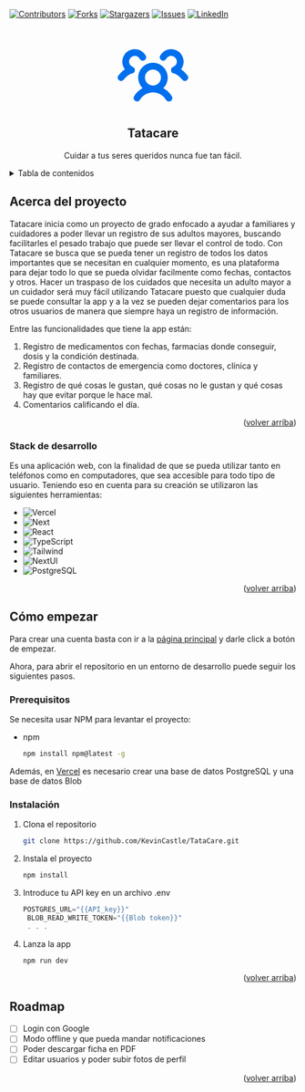 <a id="readme-top"></a>

[![Contributors][contributors-shield]][contributors-url]
[![Forks][forks-shield]][forks-url]
[![Stargazers][stars-shield]][stars-url]
[![Issues][issues-shield]][issues-url]
[![LinkedIn][linkedin-shield]][linkedin-url]



<!-- PROJECT LOGO -->
<br />
<div align="center">
  <svg xmlns="http://www.w3.org/2000/svg" width="128" height="128" fill="#006FEE" viewBox="0 0 256 256"><path d="M164.38,181.1a52,52,0,1,0-72.76,0,75.89,75.89,0,0,0-30,28.89,12,12,0,0,0,20.78,12,53,53,0,0,1,91.22,0,12,12,0,1,0,20.78-12A75.89,75.89,0,0,0,164.38,181.1ZM100,144a28,28,0,1,1,28,28A28,28,0,0,1,100,144Zm147.21,9.59a12,12,0,0,1-16.81-2.39c-8.33-11.09-19.85-19.59-29.33-21.64a12,12,0,0,1-1.82-22.91,20,20,0,1,0-24.78-28.3,12,12,0,1,1-21-11.6,44,44,0,1,1,73.28,48.35,92.18,92.18,0,0,1,22.85,21.69A12,12,0,0,1,247.21,153.59Zm-192.28-24c-9.48,2.05-21,10.55-29.33,21.65A12,12,0,0,1,6.41,136.79,92.37,92.37,0,0,1,29.26,115.1a44,44,0,1,1,73.28-48.35,12,12,0,1,1-21,11.6,20,20,0,1,0-24.78,28.3,12,12,0,0,1-1.82,22.91Z"></path></svg>

<h2 align="center">Tatacare</h2>
  <p align="center">
    Cuidar a tus seres queridos nunca fue tan fácil.
  </p>
</div>



<!-- TABLE OF CONTENTS -->
<details>
  <summary>Tabla de contenidos</summary>
  <ol>
    <li>
      <a href="#about-the-project">Acerca del proyecto</a>
      <ul>
        <li><a href="#built-with">Stack de desarrollo</a></li>
      </ul>
    </li>
    <li>
      <a href="#getting-started">Cómo empezar</a>
      <ul>
        <li><a href="#prerequisites">Prerequisitos</a></li>
        <li><a href="#installation">Instalación</a></li>
      </ul>
    </li>
    <li><a href="#roadmap">Roadmap</a></li>
  </ol>
</details>



<!-- ABOUT THE PROJECT -->
## Acerca del proyecto


Tatacare inicia como  un proyecto de grado enfocado a ayudar a familiares y cuidadores a poder llevar un registro de sus adultos mayores, buscando facilitarles el pesado trabajo que puede ser llevar el control de todo. Con Tatacare se busca que se pueda tener un registro de todos los datos importantes que se necesitan en cualquier momento, es una plataforma para dejar todo lo que se pueda olvidar facilmente como fechas, contactos y otros. Hacer un traspaso de los cuidados que necesita un adulto mayor a un cuidador será muy fácil utilizando Tatacare puesto que cualquier duda se puede consultar la app y a la vez se pueden dejar comentarios para los otros usuarios de manera que siempre haya un registro de información.

Entre las funcionalidades que tiene la app están:
1. Registro de medicamentos con fechas, farmacias donde conseguir, dosis y la condición destinada.
2. Registro de contactos de emergencia como doctores, clínica y familiares.
3. Registro de qué cosas le gustan, qué cosas no le gustan y qué cosas hay que evitar porque le hace mal.
4. Comentarios calificando el día.

<p align="right">(<a href="#readme-top">volver arriba</a>)</p>



### Stack de desarrollo

Es una aplicación web, con la finalidad de que se pueda utilizar tanto en teléfonos como en computadores, que sea accesible para todo tipo de usuario. Teniendo eso en cuenta para su creación se utilizaron las siguientes herramientas:

* ![Vercel][vercel]
* ![Next][Next.js]
* ![React][React.js]
* ![TypeScript][typescript]
* ![Tailwind][tailwind.css]
* ![NextUI][nextui]
* ![PostgreSQL][postgresql]


<p align="right">(<a href="#readme-top">volver arriba</a>)</p>



<!-- GETTING STARTED -->
## Cómo empezar

Para crear una cuenta basta con ir a la [página principal](https://tata-care.vercel.app/) y darle click a botón de empezar.

Ahora, para abrir el repositorio en un entorno de desarrollo puede seguir los siguientes pasos.

### Prerequisitos

Se necesita usar NPM para levantar el proyecto:
* npm
  ```sh
  npm install npm@latest -g
  ```

Además, en [Vercel](vercel-url) es necesario crear una base de datos PostgreSQL y una base de datos Blob

### Instalación

1. Clona el repositorio
   ```sh
   git clone https://github.com/KevinCastle/TataCare.git
   ```
2. Instala el proyecto
   ```sh
   npm install
   ```
3. Introduce tu API key en un archivo .env
   ```js
   POSTGRES_URL="{{API_key}}"
    BLOB_READ_WRITE_TOKEN="{{Blob token}}"
    . . .
   ```
4. Lanza la app
   ```sh
   npm run dev
   ```

<p align="right">(<a href="#readme-top">volver arriba</a>)</p>



<!-- ROADMAP -->
## Roadmap

- [ ] Login con Google
- [ ] Modo offline y que pueda mandar notificaciones
- [ ] Poder descargar ficha en PDF
- [ ] Editar usuarios y poder subir fotos de perfil

<p align="right">(<a href="#readme-top">volver arriba</a>)</p>



<!-- MARKDOWN LINKS & IMAGES -->

<!-- Contributors -->
[contributors-shield]: https://img.shields.io/github/contributors/KevinCastle/TataCare.svg?style=for-the-badge
[contributors-url]: https://github.com/KevinCastle/TataCare/graphs/contributors
[forks-shield]: https://img.shields.io/github/forks/KevinCastle/TataCare.svg?style=for-the-badge
[forks-url]: https://github.com/KevinCastle/TataCare/network/members
[stars-shield]: https://img.shields.io/github/stars/KevinCastle/TataCare.svg?style=for-the-badge
[stars-url]: https://github.com/KevinCastle/TataCare/stargazers

<!-- External -->
[linkedin-shield]: https://img.shields.io/badge/-LinkedIn-black.svg?style=for-the-badge&logo=linkedin&colorB=555
[linkedin-url]: https://www.linkedin.com/in/kevin-castillo11/
[web-site]: https://tata-care.vercel.app/
[vercel-url]: https://vercel.com/home

<!-- Issues -->
[issues-shield]: https://img.shields.io/github/issues/KevinCastle/TataCare.svg?style=for-the-badge
[issues-url]: https://github.com/KevinCastle/TataCare/issues

<!-- Build with -->
[Next.js]: https://img.shields.io/badge/next.js-000000?style=for-the-badge&logo=nextdotjs&logoColor=white
[React.js]: https://img.shields.io/badge/React-20232A?style=for-the-badge&logo=react&logoColor=61DAFB
[typescript]: https://img.shields.io/badge/TypeScript-007ACC?style=for-the-badge&logo=typescript&logoColor=white
[tailwind.css]: https://img.shields.io/badge/Tailwind_CSS-38B2AC?style=for-the-badge&logo=tailwind-css&logoColor=white
[postgresql]: https://img.shields.io/badge/PostgreSQL-316192?style=for-the-badge&logo=postgresql&logoColor=white
[vercel]: https://img.shields.io/badge/Vercel-000000?style=for-the-badge&logo=vercel&logoColor=white
[nextui]: https://img.shields.io/badge/nextui-000000?style=for-the-badge&logo=nextui&logoColor=white